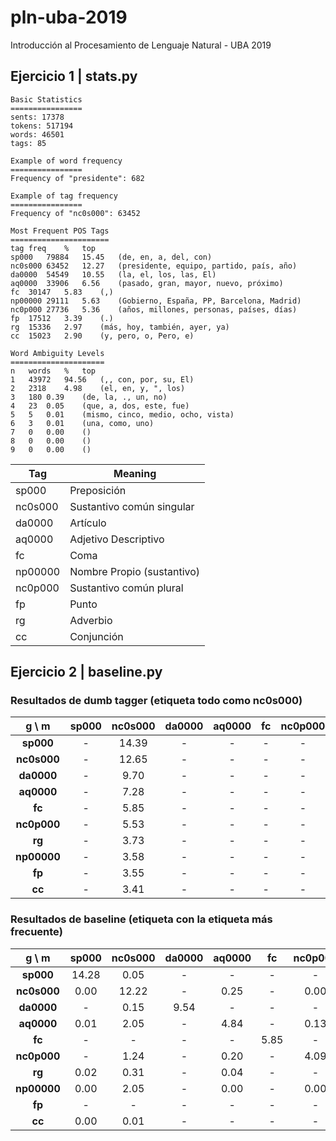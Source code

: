 # pln-uba-2019
Introducción al Procesamiento de Lenguaje Natural - UBA 2019

## Ejercicio 1 | stats.py
```console
Basic Statistics
================
sents: 17378
tokens: 517194
words: 46501
tags: 85

Example of word frequency
================
Frequency of "presidente": 682

Example of tag frequency
================
Frequency of "nc0s000": 63452

Most Frequent POS Tags
======================
tag	freq	%	top
sp000	79884	15.45	(de, en, a, del, con)
nc0s000	63452	12.27	(presidente, equipo, partido, país, año)
da0000	54549	10.55	(la, el, los, las, El)
aq0000	33906	6.56	(pasado, gran, mayor, nuevo, próximo)
fc	30147	5.83	(,)
np00000	29111	5.63	(Gobierno, España, PP, Barcelona, Madrid)
nc0p000	27736	5.36	(años, millones, personas, países, días)
fp	17512	3.39	(.)
rg	15336	2.97	(más, hoy, también, ayer, ya)
cc	15023	2.90	(y, pero, o, Pero, e)

Word Ambiguity Levels
=====================
n	words	%	top
1	43972	94.56	(,, con, por, su, El)
2	2318	4.98	(el, en, y, ", los)
3	180	0.39	(de, la, ., un, no)
4	23	0.05	(que, a, dos, este, fue)
5	5	0.01	(mismo, cinco, medio, ocho, vista)
6	3	0.01	(una, como, uno)
7	0	0.00	()
8	0	0.00	()
9	0	0.00	()
```


| Tag    |  Meaning |
|------- | -------- |
|sp000   |  Preposición
|nc0s000 |  Sustantivo común singular
|da0000  |  Artículo
|aq0000  |  Adjetivo Descriptivo
|fc      |  Coma
|np00000 |  Nombre Propio (sustantivo)
|nc0p000 |  Sustantivo común plural
|fp      |  Punto
|rg      |  Adverbio
|cc      |  Conjunción



## Ejercicio 2 | baseline.py

### Resultados de dumb tagger (etiqueta todo como nc0s000)

|g \ m  |sp000  |nc0s000        |da0000 |aq0000 |fc     |nc0p000        |rg     |np00000        |fp     |cc
|:-------:      |:-----------:  |:-----------:  |:-----------:  |:-----------:  |:-----------:  |:-----------:  |:-----------:  |:-----------:  |:-----------:  |:-----------:
|**sp000**|     -|      14.39|  -|      -|      -|      -|      -|      -|      -|      -|      
|**nc0s000**|   -|      12.65|  -|      -|      -|      -|      -|      -|      -|      -|      
|**da0000**|    -|      9.70|   -|      -|      -|      -|      -|      -|      -|      -|      
|**aq0000**|    -|      7.28|   -|      -|      -|      -|      -|      -|      -|      -|      
|**fc**|        -|      5.85|   -|      -|      -|      -|      -|      -|      -|      -|      
|**nc0p000**|   -|      5.53|   -|      -|      -|      -|      -|      -|      -|      -|      
|**rg**|        -|      3.73|   -|      -|      -|      -|      -|      -|      -|      -|      
|**np00000**|   -|      3.58|   -|      -|      -|      -|      -|      -|      -|      -|      
|**fp**|        -|      3.55|   -|      -|      -|      -|      -|      -|      -|      -|      
|**cc**|        -|      3.41|   -|      -|      -|      -|      -|      -|      -|      -|


### Resultados de baseline (etiqueta con la etiqueta más frecuente)


|g \ m  |sp000  |nc0s000        |da0000 |aq0000 |fc     |nc0p000        |rg     |np00000        |fp     |cc
|:-------:      |:-----------:  |:-----------:  |:-----------:  |:-----------:  |:-----------:  |:-----------:  |:-----------:  |:-----------:  |:-----------:  |:-----------:
|**sp000**|     14.28|  0.05|   -|      -|      -|      -|      0.01|   -|      -|      -|      
|**nc0s000**|   0.00|   12.22|  -|      0.25|   -|      0.00|   0.03|   0.00|   -|      0.00|   
|**da0000**|    -|      0.15|   9.54|   -|      -|      -|      -|      -|      -|      -|      
|**aq0000**|    0.01|   2.05|   -|      4.84|   -|      0.13|   0.00|   -|      -|      -|      
|**fc**|        -|      -|      -|      -|      5.85|   -|      -|      -|      -|      -|      
|**nc0p000**|   -|      1.24|   -|      0.20|   -|      4.09|   -|      -|      -|      -|      
|**rg**|        0.02|   0.31|   -|      0.04|   -|      -|      3.27|   -|      -|      0.02|   
|**np00000**|   0.00|   2.05|   -|      0.00|   -|      0.00|   -|      1.52|   -|      0.00|   
|**fp**|        -|      -|      -|      -|      -|      -|      -|      -|      3.55|   -|      
|**cc**|        0.00|   0.01|   -|      -|      -|      -|      0.05|   0.00|   -|      3.34|
